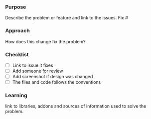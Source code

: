 ### Purpose
Describe the problem or feature and link to the issues.
Fix #

### Approach
How does this change fix the problem?

### Checklist
- [ ] Link to issue it fixes
- [ ] Add someone for review
- [ ] Add screenshot if design was changed
- [ ] The files and code follows the conventions

### Learning
link to libraries, addons and sources of information used to solve the problem.
